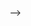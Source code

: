 <!-- streaming chunks by chunks  
runner.stream mai event milega  
stream run karenge toh ek list banegi is mai object milega 
<!-- hame raw deta milta hy stream se
agr hum event ko print krte hain toh is k ander hame data milte hy is k ander bhi dalta milta hy yaha mara text hoga hy


3 type ki evnts hote hain
raw response event jese llm deta hy hame ese hi provide kr deta hy...raw mai data chahiye toh ye
agent updated stream event jb bhi agent updated hota hy ye trigger ho jata hay.... agr apna event kb updated howa is k liye
run item stream event higher level event ye event pora kam perform ho jaye phr output milta hay.... 







handsoff k advanced version
agnet k ander parameter hota hy handoff llm k pass as a tool ki tarha represnt hota hy
tool or handsoff kia diff hota hy
hnadsoff mai agr kuch change krni hain toh ye bhi ho sakhta hy   


new topic context 
two type of context

local context 
agent level 


context ye hy k wo data jo hum  llm ko provide krte hain or llm k pas nhi hota
kon se data ko kon se llm ko dena
example 









 -->







-->